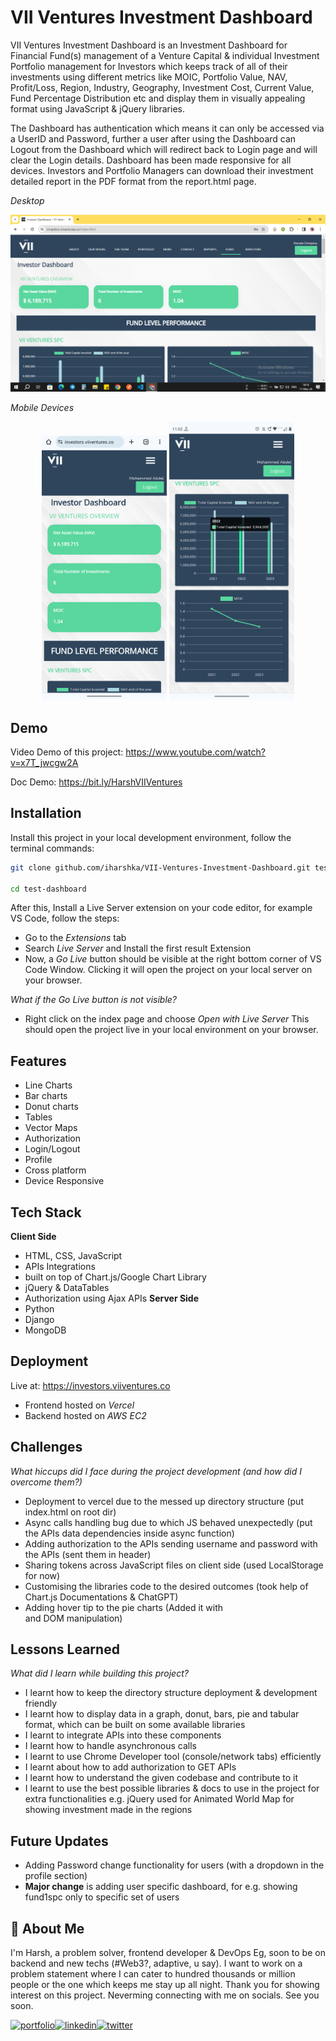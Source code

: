 # VII Ventures Investment Dashboard

VII Ventures Investment Dashboard  is an Investment Dashboard for Financial Fund(s) management of a Venture Capital & individual Investment Portfolio management for Investors which keeps track of all of their investments using different metrics like MOIC, Portfolio Value, NAV, Profit/Loss, Region, Industry, Geography, Investment Cost, Current Value, Fund Percentage Distribution etc and display them in visually appealing format using JavaScript & jQuery libraries. 

The Dashboard has authentication which means it can only be accessed via a UserID and Password, further a user after using the Dashboard can Logout from the Dashboard which will redirect back to Login page and will clear the Login details. Dashboard has been made responsive for all devices. Investors and Portfolio Managers can download their investment detailed report in the PDF format from the report.html page.

*Desktop*

![pc ss](demoss.png)

*Mobile Devices*
<p align="center">
<img src="mblss1.png" width = 200>
<img src="mblss2.png" width = 200>
</center>

## Demo

Video Demo of this project: https://www.youtube.com/watch?v=x7T_jwcgw2A

Doc Demo: https://bit.ly/HarshVIIVentures

## Installation

Install this project in your local development environment, follow the terminal commands:

```bash
git clone github.com/iharshka/VII-Ventures-Investment-Dashboard.git test-dashboard

cd test-dashboard
```

After this, Install a Live Server extension on your code editor, for example VS Code, follow the steps:

- Go to the _Extensions_ tab
- Search _Live Server_ and Install the first result Extension
- Now, a _Go Live_ button should be visible at the right bottom corner of VS Code Window. Clicking it will open the project on your local server on your browser.

*What if the *Go Live* button is not visible?*

- Right click on the index page and choose _Open with Live Server_
  This should open the project live in your local environment on your browser.

## Features

- Line Charts
- Bar charts
- Donut charts
- Tables
- Vector Maps
- Authorization
- Login/Logout
- Profile
- Cross platform
- Device Responsive

## Tech Stack

**Client Side**

- HTML, CSS, JavaScript
- APIs Integrations
- built on top of Chart.js/Google Chart Library
- jQuery & DataTables
- Authorization using Ajax APIs
  **Server Side**
- Python
- Django
- MongoDB

## Deployment

Live at: https://investors.viiventures.co

- Frontend hosted on _Vercel_
- Backend hosted on _AWS EC2_

## Challenges

_What hiccups did I face during the project development (and how did I overcome them?)_

- Deployment to vercel due to the messed up directory structure (put index.html on root dir)
- Async calls handling bug due to which JS behaved unexpectedly (put the APIs data dependencies inside async function)
- Adding authorization to the APIs sending username and password with the APIs (sent them in header)
- Sharing tokens across JavaScript files on client side (used LocalStorage for now)
- Customising the libraries code to the desired outcomes (took help of Chart.js Documentations & ChatGPT)
- Adding hover tip to the pie charts (Added it with <div> and DOM manipulation)

## Lessons Learned

_What did I learn while building this project?_

- I learnt how to keep the directory structure deployment & development friendly
- I learnt how to display data in a graph, donut, bars, pie and tabular format, which can be built on some available libraries
- I learnt to integrate APIs into these components
- I learnt how to handle asynchronous calls
- I learnt to use Chrome Developer tool (console/network tabs) efficiently
- I learnt about how to add authorization to GET APIs
- I learnt how to understand the given codebase and contribute to it
- I learnt to use the best possible libraries & docs to use in the project for extra functionalities e.g. jQuery used for Animated World Map for showing investment made in the regions

## Future Updates

- Adding Password change functionality for users (with a dropdown in the profile section)
- **Major change** is adding user specific dashboard, for e.g. showing fund1spc only to specific set of users

## 🚀 About Me

I'm Harsh, a problem solver, frontend developer & DevOps Eg, soon to be on backend and new techs (#Web3?, adaptive, u say). I want to work on a problem statement where I can cater to hundred thousands or million people or the one which keeps me stay up all night. Thank you for showing interest on this project. Neverming connecting with me on socials. See you soon.

[![portfolio](https://img.shields.io/badge/my_portfolio-000?style=for-the-badge&logo=ko-fi&logoColor=white)](https://iharshka.vercel.app/)[![linkedin](https://img.shields.io/badge/linkedin-0A66C2?style=for-the-badge&logo=linkedin&logoColor=white)](https://www.linkedin.com/in/iharshka)[![twitter](https://img.shields.io/badge/twitter-1DA1F2?style=for-the-badge&logo=twitter&logoColor=white)](https://twitter.com/iharshka)
